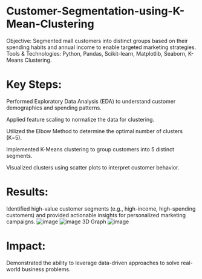# Customer-Segmentation-using-K-Mean-Clustering
Objective: Segmented mall customers into distinct groups based on their spending habits and annual income to enable targeted marketing strategies.
Tools & Technologies: Python, Pandas, Scikit-learn, Matplotlib, Seaborn, K-Means Clustering.

# Key Steps:

Performed Exploratory Data Analysis (EDA) to understand customer demographics and spending patterns.

Applied feature scaling to normalize the data for clustering.

Utilized the Elbow Method to determine the optimal number of clusters (K=5).

Implemented K-Means clustering to group customers into 5 distinct segments.

Visualized clusters using scatter plots to interpret customer behavior.

# Results: 
Identified high-value customer segments (e.g., high-income, high-spending customers) and provided actionable insights for personalized marketing campaigns.
![image](https://github.com/user-attachments/assets/47ae1b5b-0a22-4f8b-9d91-5ff3c7063e92)
![image](https://github.com/user-attachments/assets/30826715-100e-4cc7-a46a-6a9610d2f503)
3D Graph
![image](https://github.com/user-attachments/assets/64676352-d0bc-415e-8403-8f9608754384)


# Impact: 
Demonstrated the ability to leverage data-driven approaches to solve real-world business problems.


